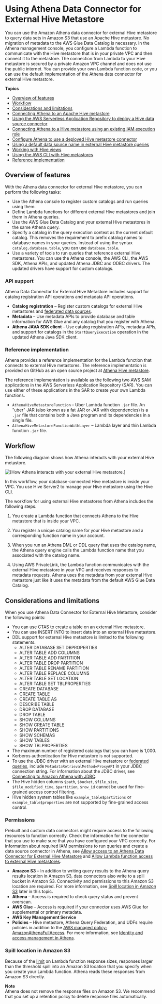 # Using Athena Data Connector for External Hive Metastore<a name="connect-to-data-source-hive"></a>

You can use the Amazon Athena data connector for external Hive metastore to query data sets in Amazon S3 that use an Apache Hive metastore\. No migration of metadata to the AWS Glue Data Catalog is necessary\. In the Athena management console, you configure a Lambda function to communicate with the Hive metastore that is in your private VPC and then connect it to the metastore\. The connection from Lambda to your Hive metastore is secured by a private Amazon VPC channel and does not use the public internet\. You can provide your own Lambda function code, or you can use the default implementation of the Athena data connector for external Hive metastore\.

**Topics**
+ [Overview of features](#connect-to-a-data-source-hive-features)
+ [Workflow](#connect-to-data-source-hive-workflow)
+ [Considerations and limitations](#connect-to-a-data-source-hive-considerations)
+ [Connecting Athena to an Apache Hive metastore](connect-to-data-source-hive-connecting-athena-to-an-apache-hive-metastore.md)
+ [Using the AWS Serverless Application Repository to deploy a Hive data source connector](connect-data-source-sar-hive.md)
+ [Connecting Athena to a Hive metastore using an existing IAM execution role](connect-data-source-hive-existing-iam-role.md)
+ [Configure Athena to use a deployed Hive metastore connector](connect-data-source-hive-existing-lambda.md)
+ [Using a default data source name in external Hive metastore queries](datastores-hive-default-catalog.md)
+ [Working with Hive views](hive-views.md)
+ [Using the AWS CLI with Hive metastores](datastores-hive-cli.md)
+ [Reference implementation](datastores-hive-reference-implementation.md)

## Overview of features<a name="connect-to-a-data-source-hive-features"></a>

With the Athena data connector for external Hive metastore, you can perform the following tasks:
+ Use the Athena console to register custom catalogs and run queries using them\.
+ Define Lambda functions for different external Hive metastores and join them in Athena queries\.
+ Use the AWS Glue Data Catalog and your external Hive metastores in the same Athena query\.
+ Specify a catalog in the query execution context as the current default catalog\. This removes the requirement to prefix catalog names to database names in your queries\. Instead of using the syntax `catalog.database.table`, you can use `database.table`\.
+ Use a variety of tools to run queries that reference external Hive metastores\. You can use the Athena console, the AWS CLI, the AWS SDK, Athena APIs, and updated Athena JDBC and ODBC drivers\. The updated drivers have support for custom catalogs\.

### API support<a name="connect-to-a-data-source-hive-features-api"></a>

Athena Data Connector for External Hive Metastore includes support for catalog registration API operations and metadata API operations\.
+ **Catalog registration** – Register custom catalogs for external Hive metastores and [federated data sources](connect-to-a-data-source.md)\. 
+ **Metadata** – Use metadata APIs to provide database and table information for AWS Glue and any catalog that you register with Athena\.
+ **Athena JAVA SDK client** – Use catalog registration APIs, metadata APIs, and support for catalogs in the `StartQueryExecution` operation in the updated Athena Java SDK client\.

### Reference implementation<a name="connect-to-a-data-source-hive-features-reference-implementation"></a>

Athena provides a reference implementation for the Lambda function that connects to external Hive metastores\. The reference implementation is provided on GitHub as an open source project at [Athena Hive metastore](https://github.com/awslabs/aws-athena-hive-metastore)\.

The reference implementation is available as the following two AWS SAM applications in the AWS Serverless Application Repository \(SAR\)\. You can use either of these applications in the SAR to create your own Lambda functions\.
+ `AthenaHiveMetastoreFunction` – Uber Lambda function `.jar` file\. An "uber" JAR \(also known as a fat JAR or JAR with dependencies\) is a `.jar` file that contains both a Java program and its dependencies in a single file\. 
+ `AthenaHiveMetastoreFunctionWithLayer` – Lambda layer and thin Lambda function `.jar` file\.

## Workflow<a name="connect-to-data-source-hive-workflow"></a>

The following diagram shows how Athena interacts with your external Hive metastore\.

![\[How Athena interacts with your external Hive metastore.\]](http://docs.aws.amazon.com/athena/latest/ug/images/connect-to-data-source-hive-workflow.png)

In this workflow, your database\-connected Hive metastore is inside your VPC\. You use Hive Server2 to manage your Hive metastore using the Hive CLI\.

The workflow for using external Hive metastores from Athena includes the following steps\.

1. You create a Lambda function that connects Athena to the Hive metastore that is inside your VPC\.

1. You register a unique catalog name for your Hive metastore and a corresponding function name in your account\.

1. When you run an Athena DML or DDL query that uses the catalog name, the Athena query engine calls the Lambda function name that you associated with the catalog name\.

1. Using AWS PrivateLink, the Lambda function communicates with the external Hive metastore in your VPC and receives responses to metadata requests\. Athena uses the metadata from your external Hive metastore just like it uses the metadata from the default AWS Glue Data Catalog\.

## Considerations and limitations<a name="connect-to-a-data-source-hive-considerations"></a>

When you use Athena Data Connector for External Hive Metastore, consider the following points:
+ You can use CTAS to create a table on an external Hive metastore\.
+ You can use INSERT INTO to insert data into an external Hive metastore\.
+ DDL support for external Hive metastore is limited to the following statements\.
  + ALTER DATABASE SET DBPROPERTIES
  + ALTER TABLE ADD COLUMNS
  + ALTER TABLE ADD PARTITION
  + ALTER TABLE DROP PARTITION
  + ALTER TABLE RENAME PARTITION
  + ALTER TABLE REPLACE COLUMNS
  + ALTER TABLE SET LOCATION
  + ALTER TABLE SET TBLPROPERTIES
  + CREATE DATABASE
  + CREATE TABLE
  + CREATE TABLE AS
  + DESCRIBE TABLE
  + DROP DATABASE
  + DROP TABLE
  + SHOW COLUMNS
  + SHOW CREATE TABLE
  + SHOW PARTITIONS
  + SHOW SCHEMAS
  + SHOW TABLES
  + SHOW TBLPROPERTIES
+ The maximum number of registered catalogs that you can have is 1,000\.
+ Kerberos authentication for Hive metastore is not supported\.
+ To use the JDBC driver with an external Hive metastore or [federated queries](connect-to-a-data-source.md), include `MetadataRetrievalMethod=ProxyAPI` in your JDBC connection string\. For information about the JDBC driver, see [Connecting to Amazon Athena with JDBC](connect-with-jdbc.md)\.
+ The Hive hidden columns `$path`, `$bucket`, `$file_size`, `$file_modified_time`, `$partition`, `$row_id` cannot be used for fine\-grained access control filtering\. 
+ Hive hidden system tables like `example_table$partitions` or `example_table$properties` are not supported by fine\-grained access control\.

### Permissions<a name="connect-to-a-data-source-hive-considerations-permissions"></a>

Prebuilt and custom data connectors might require access to the following resources to function correctly\. Check the information for the connector that you use to make sure that you have configured your VPC correctly\. For information about required IAM permissions to run queries and create a data source connector in Athena, see [Allow access to an Athena Data Connector for External Hive Metastore](hive-metastore-iam-access.md) and [Allow Lambda function access to external Hive metastores](hive-metastore-iam-access-lambda.md)\.
+ **Amazon S3** – In addition to writing query results to the Athena query results location in Amazon S3, data connectors also write to a spill bucket in Amazon S3\. Connectivity and permissions to this Amazon S3 location are required\. For more information, see [Spill location in Amazon S3](#connect-to-data-source-hive-spill-location) later in this topic\.
+ **Athena** – Access is required to check query status and prevent overscan\.
+ **AWS Glue** – Access is required if your connector uses AWS Glue for supplemental or primary metadata\.
+ **AWS Key Management Service**
+ **Policies** – Hive metastore, Athena Query Federation, and UDFs require policies in addition to the [AWS managed policy: AmazonAthenaFullAccess](managed-policies.md#amazonathenafullaccess-managed-policy)\. For more information, see [Identity and access management in Athena](security-iam-athena.md)\.

### Spill location in Amazon S3<a name="connect-to-data-source-hive-spill-location"></a>

Because of the [limit](https://docs.aws.amazon.com/lambda/latest/dg/limits.html) on Lambda function response sizes, responses larger than the threshold spill into an Amazon S3 location that you specify when you create your Lambda function\. Athena reads these responses from Amazon S3 directly\. 

**Note**  
Athena does not remove the response files on Amazon S3\. We recommend that you set up a retention policy to delete response files automatically\. 